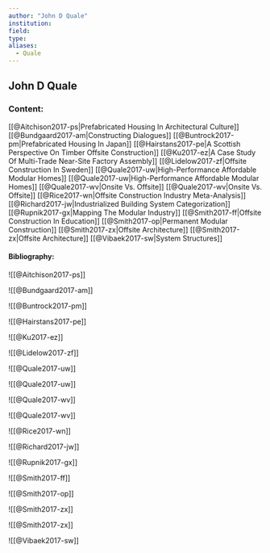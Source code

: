 ```yaml
---
author: "John D Quale"
institution:
field:
type:
aliases:
  - Quale
---
```


## John D Quale

### Content:
[[@Aitchison2017-ps|Prefabricated Housing In Architectural Culture]]
[[@Bundgaard2017-am|Constructing Dialogues]]
[[@Buntrock2017-pm|Prefabricated Housing In Japan]]
[[@Hairstans2017-pe|A Scottish Perspective On Timber Offsite Construction]]
[[@Ku2017-ez|A Case Study Of Multi-Trade Near-Site Factory Assembly]]
[[@Lidelow2017-zf|Offsite Construction In Sweden]]
[[@Quale2017-uw|High-Performance Affordable Modular Homes]]
[[@Quale2017-uw|High-Performance Affordable Modular Homes]]
[[@Quale2017-wv|Onsite Vs. Offsite]]
[[@Quale2017-wv|Onsite Vs. Offsite]]
[[@Rice2017-wn|Offsite Construction Industry Meta-Analysis]]
[[@Richard2017-jw|Industrialized Building System Categorization]]
[[@Rupnik2017-gx|Mapping The Modular Industry]]
[[@Smith2017-ff|Offsite Construction In Education]]
[[@Smith2017-op|Permanent Modular Construction]]
[[@Smith2017-zx|Offsite Architecture]]
[[@Smith2017-zx|Offsite Architecture]]
[[@Vibaek2017-sw|System Structures]]

#### Bibliography:

![[@Aitchison2017-ps]]

![[@Bundgaard2017-am]]

![[@Buntrock2017-pm]]

![[@Hairstans2017-pe]]

![[@Ku2017-ez]]

![[@Lidelow2017-zf]]

![[@Quale2017-uw]]

![[@Quale2017-uw]]

![[@Quale2017-wv]]

![[@Quale2017-wv]]

![[@Rice2017-wn]]

![[@Richard2017-jw]]

![[@Rupnik2017-gx]]

![[@Smith2017-ff]]

![[@Smith2017-op]]

![[@Smith2017-zx]]

![[@Smith2017-zx]]

![[@Vibaek2017-sw]]
